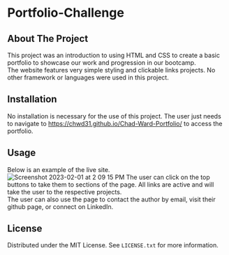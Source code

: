 # Portfolio-Challenge

## About The Project
This project was an introduction to using HTML and CSS to create a basic portfolio to showcase our work and progression in our bootcamp.  
The website features very simple styling and clickable links projects.  No other framework or languages were used in this project.   

## Installation

No installation is necessary for the use of this project.  The user just needs to navigate to https://chwd31.github.io/Chad-Ward-Portfolio/ to access the portfolio.

## Usage
Below is an example of the live site.  
![Screenshot 2023-02-01 at 2 09 15 PM](https://user-images.githubusercontent.com/118683737/216153325-0afc6f0b-7013-4716-938b-e0ce881910c6.png)
The user can click on the top buttons to take them to sections of the page.  All links are active and will take the user to the respective projects.   
The user can also use the page to contact the author by email, visit their github page, or connect on LinkedIn.  

## License

Distributed under the MIT License. See `LICENSE.txt` for more information.

